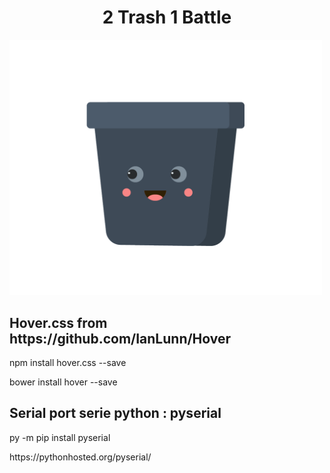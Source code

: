<h1 style="text-align:center;">2 Trash 1 Battle</h1>

<img src="css/trashclose.png" width="500px" />


<h2>Hover.css from https://github.com/IanLunn/Hover</h2>
<p>npm install hover.css --save</p>
<p>bower install hover --save</p>

<h2>Serial port serie python : pyserial</h2>
<p>py -m pip install pyserial </p>
<p>https://pythonhosted.org/pyserial/</p>


